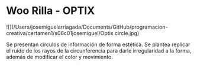 # Woo Rilla - OPTIX

![](/Users/josemiguelarriagada/Documents/GitHub/programacion-creativa/certamen1/s06c01josemiguel/Optix circle.jpg)

Se presentan círculos de información de forma estética. Se plantea replicar el ruido de los rayos de la circunferencia para darle irregularidad a la forma, además de modificar el color y movimiento.



